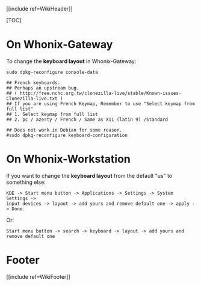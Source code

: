 [[include ref=WikiHeader]]

[TOC]

# On Whonix-Gateway #
To change the **keyboard layout** in Whonix-Gateway:

    sudo dpkg-reconfigure console-data

    ## French keyboards:
    ## Perhaps an upstream bug.
    ## ( http://free.nchc.org.tw/clonezilla-live/stable/Known-issues-Clonezilla-live.txt )
    ## If you are using French Keymap, Remember to use "Select keymap from full list"
    ## 1. Select keymap from full list
    ## 2. pc / azerty / French / Same as X11 (latin 9) /Standard

    ## Does not work in Debian for some reason.
    #sudo dpkg-reconfigure keyboard-configuration
    
# On Whonix-Workstation #
If you want to change the **keyboard layout** from the default "us" to something else:

    KDE -> Start menu button -> Applications -> Settings -> System Settings ->
    input devices -> layout -> add yours and remove default one -> apply -> Done.

Or:

    Start menu button -> search -> keyboard -> layout -> add yours and remove default one

# Footer #
[[include ref=WikiFooter]]